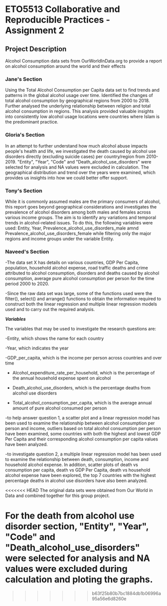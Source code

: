 # ETO5513 Collaborative and Reproducible Practices - Assignment 2

## Project Description 
Alcohol Consumption data sets from OurWorldInData.org to provide a report on alcohol consumption around the world and their effects 

### Jane's Section 
Using the Total Alcohol Consumption per Capita data set to find trends and patterns in the global alcohol usage over time. Identified the changes of total alcohol consumption by geographical regions from 2000 to 2018. Further analysed the underlying relationship between religion and total alcohol consumption in regions. This analysis provided valuable insights into consistently low alcohol usage locations were countries where Islam is the predominant practice. 

### Gloria's Section
In an attempt to further understand how much alcohol abuse impacts people's health and life, we investigated the death caused by alcohol use disorders directly (excluding suicide cases) per country/region from 2010-2019. "Entity", "Year", "Code" and "Death_alcohol_use_disorders" were selected for analysis and NA values were excluded in calculation. The geographical distribution and trend over the years were examined, which provides us insights into how we could better offer support.

### Tony's Section
While it is commonly assumed males are the primary consumers of alcohol, this report goes beyond geographical considerations and investigates the prevalence of alcohol disorders among both males and females across various income groups. The aim is to identify any variations and temporal trends in alcohol-related issues. To do this, the following variables were used: Entity, Year, Prevalence_alcohol_use_disorders_male amnd Prevalence_alcohol_use_disorders_female while filtering only the major regions and income groups under the variable Entity. 

### Naveed's Section

-The data set X has details on various countries, GDP Per Capita, population, household alcohol expense, road traffic deaths and crime attributed to alcohol consumption, disorders and deaths caused by alcohol consumption, average pure alcohol consumption per person for the time period 2000 to 2020.

-Since the raw data set was large, some of the functions used were the filter(), select() and arrange() functions to obtain the information required to construct both the linear regression and multiple linear regression models used and to carry out the required analysis.

***Variables***

The variables that may be used to investigate the research questions are:

-Entity, which shows the name for each country

-Year, which indicates the year

-GDP_per_capita, which is the income per person across countries and over time

- Alcohol_expenditure_rate_per_household, which is the percentage of the annual household expense spent on alcohol

- Death_alcohol_use_disorders, which is the percentage deaths from alcohol use disorders

- Total_alcohol_consumption_per_capita, which is the average annual amount of pure alcohol consumed per person

-to help answer question 1, a scatter plot and a linear regression model has been used to examine the relationship between alcohol consumption per person and income, outliers based on total alcohol consumption per person have been examined, some countries with both the highest and lowest GDP Per Capita and their corresponding alcohol consumption per capita values have been analyzed. 

-to investigate question 2, a multiple linear regression model has been used to examine the relationship between death, consumption, income and household alcohol expense. In addition, scatter plots of death vs consumption per capita, death vs GDP Per Capita, death vs household alcohol expense have been explored, the top 7 countries with the highest percentage deaths in alcohol use disorders have also been analyzed.


<<<<<<< HEAD
The original data sets were obtained from Our World in Data and combined together for this group project.

For the death from alcohol use disorder section, "Entity", "Year", "Code" and "Death_alcohol_use_disorders" were selected for analysis and NA values were excluded during calculation and ploting the graphs.
=======
>>>>>>> b63f25b80b7bc1884db1b06996a95a56e6d8260e
